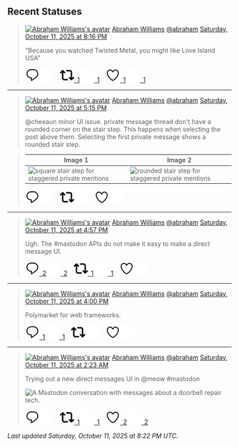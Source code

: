 ## Recent Statuses

> <a href="https://indieweb.social/@abraham"><img alt="Abraham Williams's avatar" src="https://cdn.masto.host/indiewebsocial/accounts/avatars/109/292/540/382/343/163/original/d00f2e03ce9c85b1.jpg" height="24" width="24" ></a> [Abraham Williams](https://indieweb.social/@abraham) [@abraham](https://indieweb.social/@abraham) [Saturday, October 11, 2025 at 8:16 PM](https://indieweb.social/@abraham/115357369823394520)
>
> &quot;Because you watched Twisted Metal, you might like Love Island USA&quot;
>
> [![Reply](./images/reply_light.svg#gh-light-mode-only "Reply")](https://indieweb.social/@abraham/115357369823394520#gh-light-mode-only)[![Reply](./images/reply.svg#gh-dark-mode-only "Reply")](https://indieweb.social/@abraham/115357369823394520#gh-dark-mode-only)&emsp;[![Boost](./images/retweet_light.svg#gh-light-mode-only "Boost")&ensp;1](https://indieweb.social/@abraham/115357369823394520#gh-light-mode-only)[![Boost](./images/retweet.svg#gh-dark-mode-only "Boost")&ensp;1](https://indieweb.social/@abraham/115357369823394520#gh-dark-mode-only)&emsp;[![Favorite](./images/like_light.svg#gh-light-mode-only "Favorite")&ensp;1](https://indieweb.social/@abraham/115357369823394520#gh-light-mode-only)[![Favorite](./images/like.svg#gh-dark-mode-only "Favorite")&ensp;1](https://indieweb.social/@abraham/115357369823394520#gh-dark-mode-only)


---

> <a href="https://indieweb.social/@abraham"><img alt="Abraham Williams's avatar" src="https://cdn.masto.host/indiewebsocial/accounts/avatars/109/292/540/382/343/163/original/d00f2e03ce9c85b1.jpg" height="24" width="24" ></a> [Abraham Williams](https://indieweb.social/@abraham) [@abraham](https://indieweb.social/@abraham) [Saturday, October 11, 2025 at 5:15 PM](https://indieweb.social/@abraham/115356660716002403)
>
> @cheeaun minor UI issue. private message thread don&#39;t have a rounded corner on the stair step. This happens when selecting the post above them. Selecting the first private message shows a rounded stair step.
>

> | Image 1 | Image 2 |
> | --- | --- |
> | ![square stair step for staggered private mentions](https://cdn.masto.host/indiewebsocial/media_attachments/files/115/356/660/531/929/468/original/da5b6e41d64ae86b.png) | ![rounded stair step for staggered private mentions](https://cdn.masto.host/indiewebsocial/media_attachments/files/115/356/660/528/500/930/original/f0ffc63d3fee8cfc.png) |
>
> [![Reply](./images/reply_light.svg#gh-light-mode-only "Reply")](https://indieweb.social/@abraham/115356660716002403#gh-light-mode-only)[![Reply](./images/reply.svg#gh-dark-mode-only "Reply")](https://indieweb.social/@abraham/115356660716002403#gh-dark-mode-only)&emsp;[![Boost](./images/retweet_light.svg#gh-light-mode-only "Boost")](https://indieweb.social/@abraham/115356660716002403#gh-light-mode-only)[![Boost](./images/retweet.svg#gh-dark-mode-only "Boost")](https://indieweb.social/@abraham/115356660716002403#gh-dark-mode-only)&emsp;[![Favorite](./images/like_light.svg#gh-light-mode-only "Favorite")](https://indieweb.social/@abraham/115356660716002403#gh-light-mode-only)[![Favorite](./images/like.svg#gh-dark-mode-only "Favorite")](https://indieweb.social/@abraham/115356660716002403#gh-dark-mode-only)


---

> <a href="https://indieweb.social/@abraham"><img alt="Abraham Williams's avatar" src="https://cdn.masto.host/indiewebsocial/accounts/avatars/109/292/540/382/343/163/original/d00f2e03ce9c85b1.jpg" height="24" width="24" ></a> [Abraham Williams](https://indieweb.social/@abraham) [@abraham](https://indieweb.social/@abraham) [Saturday, October 11, 2025 at 4:57 PM](https://indieweb.social/@abraham/115356587927021409)
>
> Ugh. The #mastodon APIs do not make it easy to make a direct message UI.
>
> [![Reply](./images/reply_light.svg#gh-light-mode-only "Reply")&ensp;2](https://indieweb.social/@abraham/115356587927021409#gh-light-mode-only)[![Reply](./images/reply.svg#gh-dark-mode-only "Reply")&ensp;2](https://indieweb.social/@abraham/115356587927021409#gh-dark-mode-only)&emsp;[![Boost](./images/retweet_light.svg#gh-light-mode-only "Boost")&ensp;1](https://indieweb.social/@abraham/115356587927021409#gh-light-mode-only)[![Boost](./images/retweet.svg#gh-dark-mode-only "Boost")&ensp;1](https://indieweb.social/@abraham/115356587927021409#gh-dark-mode-only)&emsp;[![Favorite](./images/like_light.svg#gh-light-mode-only "Favorite")](https://indieweb.social/@abraham/115356587927021409#gh-light-mode-only)[![Favorite](./images/like.svg#gh-dark-mode-only "Favorite")](https://indieweb.social/@abraham/115356587927021409#gh-dark-mode-only)


---

> <a href="https://indieweb.social/@abraham"><img alt="Abraham Williams's avatar" src="https://cdn.masto.host/indiewebsocial/accounts/avatars/109/292/540/382/343/163/original/d00f2e03ce9c85b1.jpg" height="24" width="24" ></a> [Abraham Williams](https://indieweb.social/@abraham) [@abraham](https://indieweb.social/@abraham) [Saturday, October 11, 2025 at 4:00 PM](https://indieweb.social/@abraham/115356362433001081)
>
> Polymarket for web frameworks.
>
> [![Reply](./images/reply_light.svg#gh-light-mode-only "Reply")&ensp;1](https://indieweb.social/@abraham/115356362433001081#gh-light-mode-only)[![Reply](./images/reply.svg#gh-dark-mode-only "Reply")&ensp;1](https://indieweb.social/@abraham/115356362433001081#gh-dark-mode-only)&emsp;[![Boost](./images/retweet_light.svg#gh-light-mode-only "Boost")](https://indieweb.social/@abraham/115356362433001081#gh-light-mode-only)[![Boost](./images/retweet.svg#gh-dark-mode-only "Boost")](https://indieweb.social/@abraham/115356362433001081#gh-dark-mode-only)&emsp;[![Favorite](./images/like_light.svg#gh-light-mode-only "Favorite")](https://indieweb.social/@abraham/115356362433001081#gh-light-mode-only)[![Favorite](./images/like.svg#gh-dark-mode-only "Favorite")](https://indieweb.social/@abraham/115356362433001081#gh-dark-mode-only)


---

> <a href="https://indieweb.social/@abraham"><img alt="Abraham Williams's avatar" src="https://cdn.masto.host/indiewebsocial/accounts/avatars/109/292/540/382/343/163/original/d00f2e03ce9c85b1.jpg" height="24" width="24" ></a> [Abraham Williams](https://indieweb.social/@abraham) [@abraham](https://indieweb.social/@abraham) [Saturday, October 11, 2025 at 2:23 AM](https://indieweb.social/@abraham/115353153584612323)
>
> Trying out a new direct messages UI in @meow #mastodon
>
> ![A Mastodon conversation with messages about a doorbell repair tech.](https://cdn.masto.host/indiewebsocial/media_attachments/files/115/353/150/168/861/966/original/676549c0af9e4a3f.jpeg)
>
> [![Reply](./images/reply_light.svg#gh-light-mode-only "Reply")](https://indieweb.social/@abraham/115353153584612323#gh-light-mode-only)[![Reply](./images/reply.svg#gh-dark-mode-only "Reply")](https://indieweb.social/@abraham/115353153584612323#gh-dark-mode-only)&emsp;[![Boost](./images/retweet_light.svg#gh-light-mode-only "Boost")&ensp;1](https://indieweb.social/@abraham/115353153584612323#gh-light-mode-only)[![Boost](./images/retweet.svg#gh-dark-mode-only "Boost")&ensp;1](https://indieweb.social/@abraham/115353153584612323#gh-dark-mode-only)&emsp;[![Favorite](./images/like_light.svg#gh-light-mode-only "Favorite")&ensp;2](https://indieweb.social/@abraham/115353153584612323#gh-light-mode-only)[![Favorite](./images/like.svg#gh-dark-mode-only "Favorite")&ensp;2](https://indieweb.social/@abraham/115353153584612323#gh-dark-mode-only)


_Last updated Saturday, October 11, 2025 at 8:22 PM UTC._
